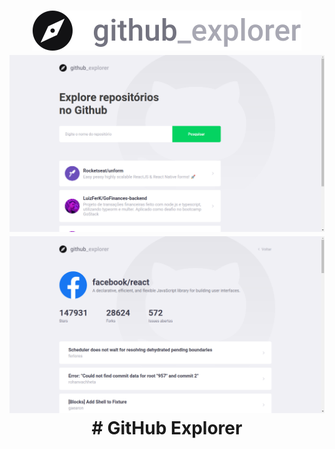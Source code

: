 <h1 align="center">
	<img alt="Logo" src="./src/assets/logo.svg" />
  <img alt="Dashboard" src="./assets-readme/dashboard.png" />
  <img alt="Repository" src="./assets-readme/repository.png" />
  # GitHub Explorer
</h1>
